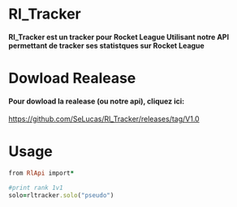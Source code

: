 # Rl_Tracker
#### Rl_Tracker est un tracker pour Rocket League Utilisant notre API permettant de tracker ses statistques sur Rocket League

# Dowload Realease
#### Pour dowload la realease (ou notre api), cliquez ici:
https://github.com/SeLucas/Rl_Tracker/releases/tag/V1.0

# Usage 
```ruby
from RlApi import*

#print rank 1v1
solo=rltracker.solo("pseudo")
```
